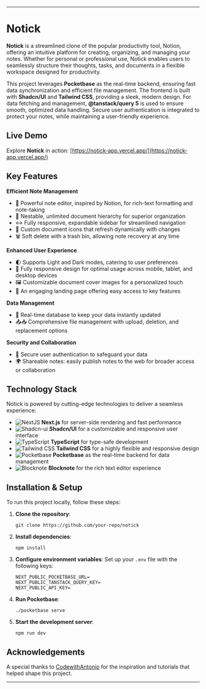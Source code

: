 
---

# Notick

**Notick** is a streamlined clone of the popular productivity tool, Notion, offering an intuitive platform for creating, organizing, and managing your notes. Whether for personal or professional use, Notick enables users to seamlessly structure their thoughts, tasks, and documents in a flexible workspace designed for productivity.

This project leverages **Pocketbase** as the real-time backend, ensuring fast data synchronization and efficient file management. The frontend is built with **Shadcn/UI** and **Tailwind CSS**, providing a sleek, modern design. For data fetching and management, **@tanstack/query 5** is used to ensure smooth, optimized data handling. Secure user authentication is integrated to protect your notes, while maintaining a user-friendly experience.

## Live Demo

Explore **Notick** in action: [https://notick-app.vercel.app/](https://notick-app.vercel.app/)

## Key Features

**Efficient Note Management**

- 📝 Powerful note editor, inspired by Notion, for rich-text formatting and note-taking
- 📂 Nestable, unlimited document hierarchy for superior organization
- ↔️ Fully responsive, expandable sidebar for streamlined navigation
- 🎨 Custom document icons that refresh dynamically with changes
- 🗑️ Soft delete with a trash bin, allowing note recovery at any time

**Enhanced User Experience**

- 🌓 Supports Light and Dark modes, catering to user preferences
- 📱 Fully responsive design for optimal usage across mobile, tablet, and desktop devices
- 🖼️ Customizable document cover images for a personalized touch
- 🛬 An engaging landing page offering easy access to key features

**Data Management**

- 🔄 Real-time database to keep your data instantly updated
- 📤📥 Comprehensive file management with upload, deletion, and replacement options

**Security and Collaboration**

- 🔐 Secure user authentication to safeguard your data
- 🌍 Shareable notes: easily publish notes to the web for broader access or collaboration

## Technology Stack

Notick is powered by cutting-edge technologies to deliver a seamless experience:

- ![NextJS](https://img.shields.io/badge/Next-black?style=for-the-badge&logo=next.js&logoColor=white) **Next.js** for server-side rendering and fast performance
- ![Shadcn-ui](https://img.shields.io/badge/shadcn/ui-000000.svg?style=for-the-badge&logo=shadcn/ui&logoColor=white) **Shadcn/UI** for a customizable and responsive user interface
- ![TypeScript](https://img.shields.io/badge/TypeScript-3178C6.svg?style=for-the-badge&logo=TypeScript&logoColor=white) **TypeScript** for type-safe development
- ![Tailwind CSS](https://img.shields.io/badge/Tailwind_CSS-38B2AC.svg?style=for-the-badge&logo=Tailwind-CSS&logoColor=white) **Tailwind CSS** for a highly flexible and responsive design
- ![Pocketbase](https://img.shields.io/badge/Pocketbase-ff6347.svg?style=for-the-badge&logo=Pocketbase&logoColor=white) **Pocketbase** as the real-time backend for data management
- ![Blocknote](https://img.shields.io/badge/Blocknote-ff8c00.svg?style=for-the-badge&logo=Blocknote&logoColor=white) **Blocknote** for the rich text editor experience

## Installation & Setup

To run this project locally, follow these steps:

1. **Clone the repository**:
   ```
   git clone https://github.com/your-repo/notick
   ```

2. **Install dependencies**:
   ```
   npm install
   ```

3. **Configure environment variables**:
   Set up your `.env` file with the following keys:

   ```
   NEXT_PUBLIC_POCKETBASE_URL=
   NEXT_PUBLIC_TANSTACK_QUERY_KEY=
   NEXT_PUBLIC_API_KEY=
   ```

4. **Run Pocketbase**:
   ```
   ./pocketbase serve
   ```

5. **Start the development server**:
   ```
   npm run dev
   ```

## Acknowledgements

A special thanks to [CodewithAntonio](https://www.youtube.com/@codewithantonio) for the inspiration and tutorials that helped shape this project.

---